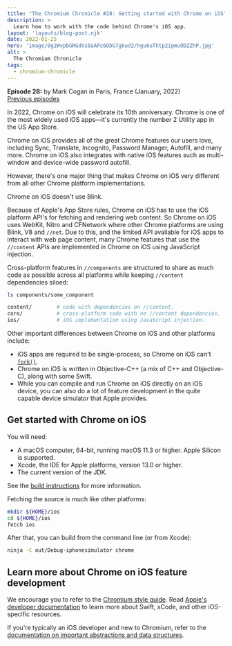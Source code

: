 ```yaml
---
title: "The Chromium Chronicle #28: Getting started with Chrome on iOS"
description: >
  Learn how to work with the code behind Chrome's iOS app.
layout: 'layouts/blog-post.njk'
date: 2022-01-25
hero: 'image/0g2WvpbGRGdVs0aAPc6ObG7gkud2/hgu6uTktp2ipmuODZZhP.jpg'
alt: >
  The Chromium Chronicle
tags:
  - chromium-chronicle
---
```


**Episode 28:** by Mark Cogan in Paris, France (January, 2022)<br>
[Previous episodes](/tags/chromium-chronicle/)

In 2022, Chrome on iOS will celebrate its 10th anniversary. 
Chrome is one of the most widely used iOS apps&mdash;it's currently the number 2 Utility app in the US App Store. 

Chrome on iOS provides all of the great Chrome features our users love, including Sync, Translate, Incognito, Password Manager, Autofill, and many more. 
Chrome on iOS also integrates with native iOS features such as multi-window and device-wide password autofill. 

However, there's one major thing that makes Chrome on iOS very different from all other Chrome platform implementations.

Chrome on iOS doesn't use Blink. 

Because of Apple's App Store rules, Chrome on iOS has to use the iOS platform API's for fetching and rendering web content. So Chrome on iOS uses WebKit, Nitro and CFNetwork where other Chrome platforms are using Blink, V8 and `//net`. Due to this, and the limited API available for iOS apps to interact with web page content, many Chrome features that use the `//content` APIs are implemented in Chrome on iOS using JavaScript injection. 

Cross-platform features in `//components` are structured to share as much code as possible across all platforms while keeping `//content` dependencies siloed:

```bash
ls components/some_component

content/        # code with dependencies on //content.
core/           # cross-platform code with no //content dependencies.
ios/            # iOS implementation using JavaScript injection.
```

Other important differences between Chrome on iOS and other platforms include:

- iOS apps are required to be single-process, so Chrome on iOS can't [`fork()`](https://en.wikipedia.org/wiki/Fork_(system_call)).
- Chrome on iOS is written in Objective-C++ (a mix of C++ and Objective-C), along with some Swift.
- While you can compile and run Chrome on iOS directly on an iOS device, you can also do a lot of feature development in the quite capable device simulator that Apple provides.

## Get started with Chrome on iOS

You will need:

- A macOS computer, 64-bit, running macOS 11.3 or higher. Apple Silicon is supported.
- Xcode, the IDE for Apple platforms, version 13.0 or higher.
- The current version of the JDK.

See the [build instructions](https://chromium.googlesource.com/chromium/src/+/main/docs/ios/build_instructions.md) for more information.

Fetching the source is much like other platforms:

```bash
mkdir ${HOME}/ios
cd ${HOME}/ios
fetch ios
```

After that, you can build from the command line (or from Xcode):

```bash
ninja -C out/Debug-iphonesimulator chrome
```
## Learn more about Chrome on iOS feature development

We encourage you to refer to the [Chromium style guide](https://chromium.googlesource.com/chromium/src/+/refs/heads/main/styleguide/styleguide.md). Read [Apple's developer documentation](https://developer.apple.com/) to learn more about Swift, xCode, and other iOS-specific resources.

If you're typically an iOS developer and new to Chromium, refer to the [documentation on important abstractions and data structures](http://dev.chromium.org/developers/coding-style/important-abstractions-and-data-structures).

